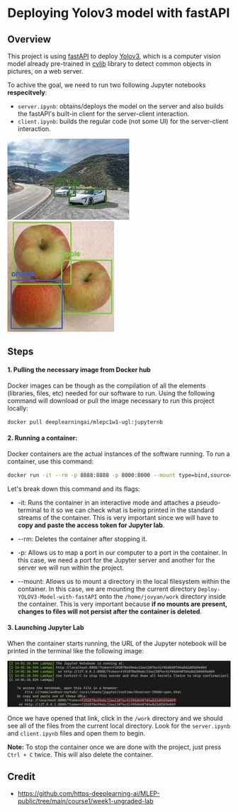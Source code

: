 # Deploying Yolov3 model with fastAPI

## Overview
This project is using [fastAPI](https://fastapi.tiangolo.com/) to deploy [Yolov3](https://pjreddie.com/darknet/yolo/), which is a computer vision model already pre-trained in [cvlib](https://www.cvlib.net/) library to detect common objects in pictures, on a web server. 

To achive the goal, we need to run two following Jupyter notebooks **respecitvely**:
- `server.ipynb`: obtains/deploys the model on the server and also builds the fastAPI's built-in client for the server-client interaction.
- `client.ipynb`: builds the regular code (not some UI) for the server-client interaction.
  
![Token in terminal](./assets/car2.jpg) ![Token in terminal](./assets/apples.jpg)

 ## Steps

#### 1. Pulling the necessary image from Docker hub
Docker images can be though as the compilation of all the elements (libraries, files, etc) needed for our software to run. Using the following command will download or pull the image necessary to run this project locally:
```bash
docker pull deeplearningai/mlepc1w1-ugl:jupyternb
```

#### 2. Running a container:

Docker containers are the actual instances of the software running. To run a container, use this command:
```bash
docker run -it --rm -p 8888:8888 -p 8000:8000 --mount type=bind,source="$(pwd)",target=/home/jovyan/work deeplearningai/mlepc1w1-ugl:jupyternb
```
 
Let's break down this command and its flags:
 
- -it: Runs the container in an interactive mode and attaches a pseudo-terminal to it so we can check what is being printed in the standard streams of the container. This is very important since we will have to **copy and paste the access token for Jupyter lab**.

- --rm: Deletes the container after stopping it.
- -p: Allows us to map a port in our computer to a port in the container. In this case, we need a port for the Jupyter server and another for the server we will run within the project.
- --mount: Allows us to mount a directory in the local filesystem within the container. In this case, we are mounting the current directory `Deploy-YOLOV3-Model-with-fastAPI` onto the `/home/jovyan/work` directory inside the container. This is very important because **if no mounts are present, changes to files will not persist after the container is deleted**. 
  
#### 3. Launching Jupyter Lab 
When the container starts running, the URL of the Jupyter notebook will be printed in the terminal like the following image: 

![Token in terminal](./assets/token.png)
 
Once we have opened that link, click in the `/work` directory and we should see all of the files from the current local directory. Look for the `server.ipynb`  and  `client.ipynb` files and open them to begin.

**Note:** To stop the container once we are done with the project, just press `Ctrl + C` twice. This will also delete the container.
 
## Credit
- https://github.com/https-deeplearning-ai/MLEP-public/tree/main/course1/week1-ungraded-lab
   
